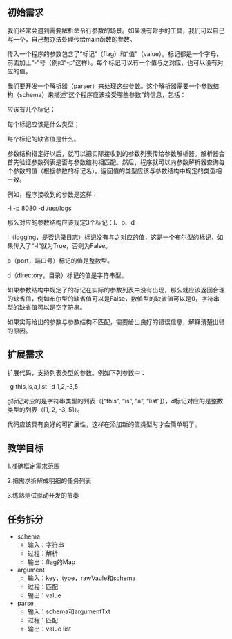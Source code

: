 ## 初始需求
我们经常会遇到需要解析命令行参数的场景。如果没有趁手的工具，我们可以自己写一个，自己想办法处理传给main函数的参数。

传入一个程序的参数包含了“标记”（flag）和“值”（value）。标记都是一个字母，前面加上“-”号（例如“-p”这样）。每个标记可以有一个值与之对应，也可以没有对应的值。

我们要开发一个解析器（parser）来处理这些参数。这个解析器需要一个参数结构（schema）来描述“这个程序应该接受哪些参数”的信息，包括：

应该有几个标记；

每个标记应该是什么类型；

每个标记的缺省值是什么。

参数结构指定好以后，就可以把实际接收到的参数列表传给参数解析器。解析器会首先验证参数列表是否与参数结构相匹配。然后，程序就可以向参数解析器查询每个参数的值（根据参数的标记名）。返回值的类型应该与参数结构中规定的类型相一致。

例如，程序接收到的参数是这样：

-l -p 8080 -d /usr/logs

那么对应的参数结构应该规定3个标记：l、p、d

l（logging，是否记录日志）标记没有与之对应的值，这是一个布尔型的标记，如果传入了“-l”就为True，否则为False。

p（port，端口号）标记的值是整数型。

d（directory，目录）标记的值是字符串型。

如果参数结构中规定了的标记在实际的参数列表中没有出现，那么就应该返回合理的缺省值，例如布尔型的缺省值可以是False，数值型的缺省值可以是0，字符串型的缺省值可以是空字符串。

如果实际给出的参数与参数结构不匹配，需要给出良好的错误信息，解释清楚出错的原因。

## 扩展需求
扩展代码，支持列表类型的参数。例如下列参数中：

-g this,is,a,list -d 1,2,-3,5

g标记对应的是字符串类型的列表（[“this”, “is”, “a”, “list”]），d标记对应的是整数类型的列表（[1, 2, -3, 5]）。

代码应该具有良好的可扩展性，这样在添加新的值类型时才会简单明了。

## 教学目标
1.准确框定需求范围

2.把需求拆解成明细的任务列表

3.练熟测试驱动开发的节奏

## 任务拆分
* schema 
    - 输入：字符串
    - 过程：解析
    - 输出：flag的Map
* argument
    - 输入：key，type，rawVaule和schema
    - 过程：匹配
    - 输出：value
* parse
    - 输入：schema和argumentTxt
    - 过程：匹配
    - 输出：value list

  

  